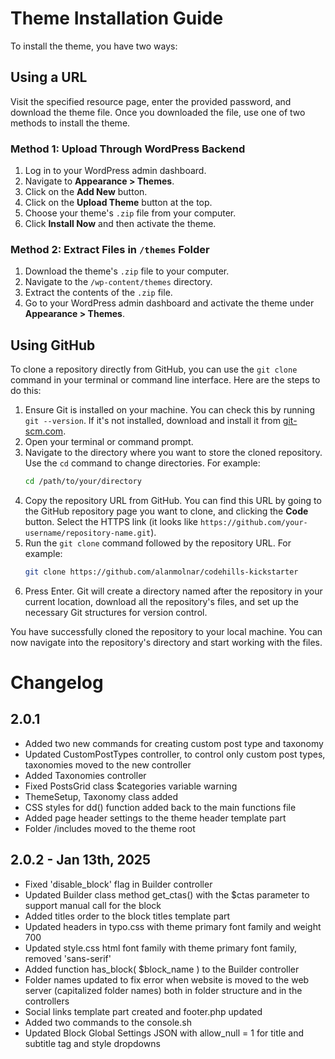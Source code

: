 
# Theme Installation Guide

To install the theme, you have two ways:

## Using a URL
Visit the specified resource page, enter the provided password, and download the theme file. Once you downloaded the file, use one of two methods to install the theme.

### Method 1: Upload Through WordPress Backend
1. Log in to your WordPress admin dashboard.
2. Navigate to **Appearance > Themes**.
3. Click on the **Add New** button.
4. Click on the **Upload Theme** button at the top.
5. Choose your theme's `.zip` file from your computer.
6. Click **Install Now** and then activate the theme.

### Method 2: Extract Files in `/themes` Folder
1. Download the theme's `.zip` file to your computer.
2. Navigate to the `/wp-content/themes` directory.
3. Extract the contents of the `.zip` file.
4. Go to your WordPress admin dashboard and activate the theme under **Appearance > Themes**.

## Using GitHub
To clone a repository directly from GitHub, you can use the `git clone` command in your terminal or command line interface. Here are the steps to do this:

1. Ensure Git is installed on your machine. You can check this by running `git --version`. If it's not installed, download and install it from [git-scm.com](https://git-scm.com).
2. Open your terminal or command prompt.
3. Navigate to the directory where you want to store the cloned repository. Use the `cd` command to change directories. For example:
   ```bash
   cd /path/to/your/directory
   ```
4. Copy the repository URL from GitHub. You can find this URL by going to the GitHub repository page you want to clone, and clicking the **Code** button. Select the HTTPS link (it looks like `https://github.com/your-username/repository-name.git`).
5. Run the `git clone` command followed by the repository URL. For example:
   ```bash
   git clone https://github.com/alanmolnar/codehills-kickstarter
   ```
6. Press Enter. Git will create a directory named after the repository in your current location, download all the repository's files, and set up the necessary Git structures for version control.

You have successfully cloned the repository to your local machine. You can now navigate into the repository's directory and start working with the files.

# Changelog

## 2.0.1
- Added two new commands for creating custom post type and taxonomy
- Updated CustomPostTypes controller, to control only custom post types, taxonomies moved to the new controller
- Added Taxonomies controller
- Fixed PostsGrid class $categories variable warning
- ThemeSetup, Taxonomy class added
- CSS styles for dd() function added back to the main functions file
- Added page header settings to the theme header template part
- Folder /includes moved to the theme root

## 2.0.2 - Jan 13th, 2025
- Fixed 'disable_block' flag in Builder controller
- Updated Builder class method get_ctas() with the $ctas parameter to support manual call for the block
- Added titles order to the block titles template part
- Updated headers in typo.css with theme primary font family and weight 700
- Updated style.css html font family with theme primary font family, removed 'sans-serif'
- Added function has_block( $block_name ) to the Builder controller
- Folder names updated to fix error when website is moved to the web server (capitalized folder names) both in folder structure and in the controllers
- Social links template part created and footer.php updated
- Added two commands to the console.sh
- Updated Block Global Settings JSON with allow_null = 1 for title and subtitle tag and style dropdowns
